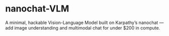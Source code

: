 # nanochat-VLM
A minimal, hackable Vision-Language Model built on Karpathy’s nanochat — add image understanding and multimodal chat for under $200 in compute.
